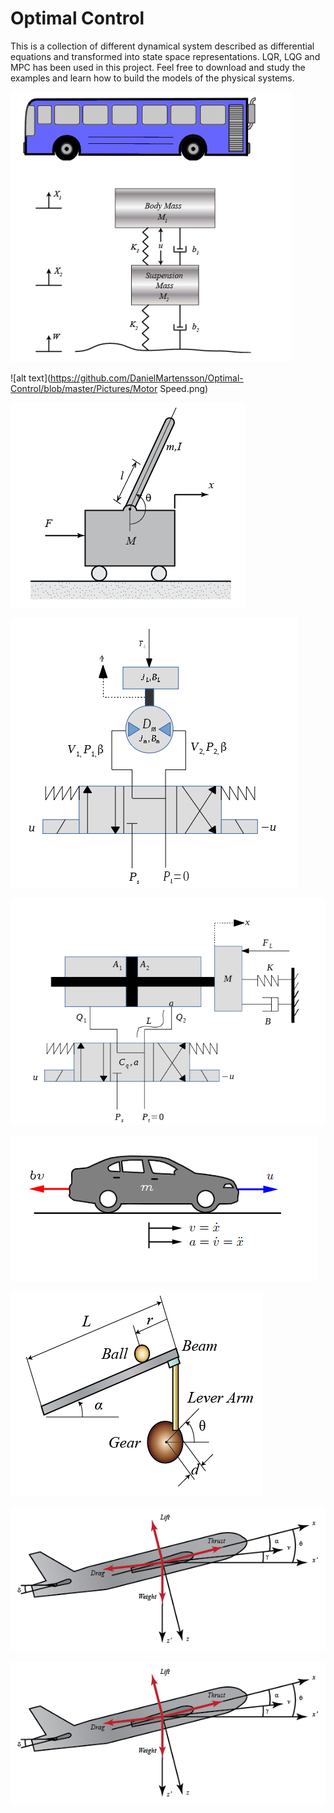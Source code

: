 # Optimal Control

This is a collection of different dynamical system described as differential equations and transformed into state space representations.
LQR, LQG and MPC has been used in this project. Feel free to download and study the examples and learn how to build the models of the physical systems. 

![alt text](https://github.com/DanielMartensson/Optimal-Control/blob/master/Pictures/Suspension.png)

![alt text](https://github.com/DanielMartensson/Optimal-Control/blob/master/Pictures/Motor Speed.png)

![alt text](https://github.com/DanielMartensson/Optimal-Control/blob/master/Pictures/Inverted%20Pendulum.png)

![alt text](https://github.com/DanielMartensson/Optimal-Control/blob/master/Pictures/Hydraulic%20Servo%20Motor.png)

![alt text](https://github.com/DanielMartensson/Optimal-Control/blob/master/Pictures/Hydraulic%20Servo%20Cylinder.png)

![alt text](https://github.com/DanielMartensson/Optimal-Control/blob/master/Pictures/Cruise%20Control.png)

![alt text](https://github.com/DanielMartensson/Optimal-Control/blob/master/Pictures/Ball%20And%20Beam.png)

![alt text](https://github.com/DanielMartensson/Optimal-Control/blob/master/Pictures/Aircraft%20Pitch.png)

![alt text](https://github.com/DanielMartensson/Optimal-Control/blob/master/Pictures/Aircraft%20Pitch.png)
